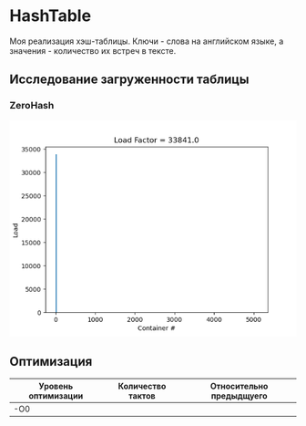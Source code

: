 # HashTable
Моя реализация хэш-таблицы. Ключи - слова на английском языке,
а значения - количество их встреч в тексте.

## Исследование загруженности таблицы

### ZeroHash
![alt text](Containers/ContainersZero.csvgraph.png)


## Оптимизация

| Уровень оптимизации | Количество тактов | Относительно предыдщуего |
|---------------------|-------------------|--------------------------|
| -O0                 | 